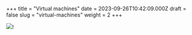 +++
title = "Virtual machines"
date = 2023-09-26T10:42:09.000Z
draft = false
slug = "virtual-machines"
weight = 2
+++

![](/images/proxcli_vms_help.png)!